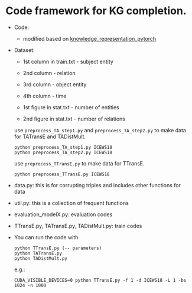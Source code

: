# Code framework for KG completion.
- Code:
    - modified based on [knowledge_representation_pytorch](https://github.com/jimmywangheng/knowledge_representation_pytorch)
- Dataset:
    - 1st column in train.txt - subject entity
    - 2nd column - relation
    - 3rd column - object entity
    - 4th column - time

    - 1st figure in stat.txt - number of entities
    - 2nd figure in stat.txt - number of relations
    
    use `preprocess_TA_step1.py` and `preprocess_TA_step2.py` to make data for TATransE and TADistMult.
    ```
    python preprocess_TA_step1.py ICEWS18
    python preprocess_TA_step2.py ICEWS18
    ```  
    use `preprocess_TTransE.py` to make data for TTransE.  
    ```
    python preprocess_TTransE.py ICEWS18
    ```

- data.py: this is for corrupting triples and includes other functions for data

- util.py: this is a collection of frequent functions

- evaluation_modelX.py: evaluation codes

- TTransE.py, TATransE.py, TADistMult.py: train codes

- You can run the code with
	```
	python TTransE.py (-- parameters)
	python TATransE.py
	python TADistMult.py
	```
	e.g.:
	```
	CUDA_VISIBLE_DEVICES=0 python TTransE.py -f 1 -d ICEWS18 -L 1 -bs 1024 -n 1000
	```

